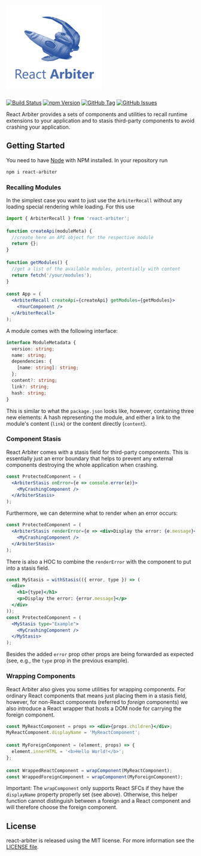 # ![React Arbiter](docs/logo.png)

[![Build Status](https://dev.azure.com/FlorianRappl/react-arbiter/_apis/build/status/react-arbiter-CI?branchName=master)](https://dev.azure.com/FlorianRappl/react-arbiter/_build/latest?definitionId=4?branchName=master)
[![npm Version](https://img.shields.io/npm/v/react-arbiter.svg)](https://www.npmjs.com/package/react-arbiter)
[![GitHub Tag](https://img.shields.io/github/tag/FlorianRappl/react-arbiter.svg)](https://github.com/FlorianRappl/react-arbiter/releases)
[![GitHub Issues](https://img.shields.io/github/issues/FlorianRappl/react-arbiter.svg)](https://github.com/FlorianRappl/react-arbiter/issues)

React Arbiter provides a sets of components and utilities to recall runtime extensions to your application and to stasis third-party components to avoid crashing your application.

## Getting Started

You need to have [Node](https://nodejs.org/) with NPM installed. In your repository run

```sh
npm i react-arbiter
```

### Recalling Modules

In the simplest case you want to just use the `ArbiterRecall` without any loading special rendering while loading. For this use

```jsx
import { ArbiterRecall } from 'react-arbiter';

function createApi(moduleMeta) {
  //create here an API object for the respective module
  return {};
}

function getModules() {
  //get a list of the available modules, potentially with content
  return fetch('/your/modules');
}

const App = (
  <ArbiterRecall createApi={createApi} getModules={getModules}>
    <YourComponent />
  </ArbiterRecall>
);
```

A module comes with the following interface:

```ts
interface ModuleMetadata {
  version: string;
  name: string;
  dependencies: {
    [name: string]: string;
  };
  content?: string;
  link?: string;
  hash: string;
}
```

This is similar to what the `package.json` looks like, however, containing three new elements: A hash representing the module, and either a link to the module's content (`link`) or the content directly (`content`).

### Component Stasis

React Arbiter comes with a stasis field for third-party components. This is essentially just an error boundary that helps to prevent any external components destroying the whole application when crashing.

```jsx
const ProtectedComponent = (
  <ArbiterStasis onError={e => console.error(e)}>
    <MyCrashingComponent />
  </ArbiterStasis>
);
```

Furthermore, we can determine what to render when an error occurs:

```jsx
const ProtectedComponent = (
  <ArbiterStasis renderError={e => <div>Display the error: {e.message}</div>}>
    <MyCrashingComponent />
  </ArbiterStasis>
);
```

There is also a HOC to combine the `renderError` with the component to put into a stasis field.

```jsx
const MyStasis = withStasis(({ error, type }) => (
  <div>
    <h1>{type}</h1>
    <p>Display the error: {error.message}</p>
  </div>
));
const ProtectedComponent = (
  <MyStasis type="Example">
    <MyCrashingComponent />
  </MyStasis>
);
```

Besides the added `error` prop other props are being forwarded as expected (see, e.g., the `type` prop in the previous example).

### Wrapping Components

React Arbiter also gives you some utilities for wrapping components. For ordinary React components that means just placing them in a stasis field, however, for non-React components (referred to *foreign* components) we also introduce a React wrapper that hosts a DOM node for carrying the foreign component.

```jsx
const MyReactComponent = props => <div>{props.children}</div>;
MyReactComponent.displayName = 'MyReactComponent';

const MyForeignComponent = (element, props) => {
  element.innerHTML = '<b>Hello World!</b>';
};

const WrappedReactComponent = wrapComponent(MyReactComponent);
const WrappedForeignComponent = wrapComponent(MyForeignComponent);
```

Important: The `wrapComponent` only supports React SFCs if they have the `displayName` property properly set (see above). Otherwise, this helper function cannot distinguish between a foreign and a React component and will therefore choose the foreign component.

## License

react-arbiter is released using the MIT license. For more information see the [LICENSE file](LICENSE).

